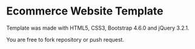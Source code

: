 # Ecommerce Website Template

Template was made with HTML5, CSS3, Bootstrap 4.6.0 and jQuery 3.2.1.

You are free to fork repository or push request.
